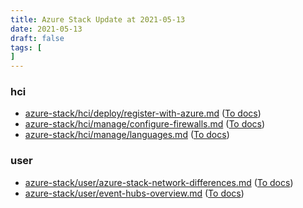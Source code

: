 ```yaml
---
title: Azure Stack Update at 2021-05-13
date: 2021-05-13
draft: false
tags: [
]
---
```


### hci
- [azure-stack/hci/deploy/register-with-azure.md](https://github.com/MicrosoftDocs/azure-stack-docs/compare/41d395c..f1d2403#diff-a3683a070950df904508f9b7a77e35a87a75980f569dc27728c36e0a34157016) ([To docs](https://docs.microsoft.com/en-us/azure-stack/hci/deploy/register-with-azure?WT.mc_id=AZ-MVP-5003408))
- [azure-stack/hci/manage/configure-firewalls.md](https://github.com/MicrosoftDocs/azure-stack-docs/compare/41d395c..f1d2403#diff-34cae2f9ac248e50cb04f33dedacf66f9eace4b5ba32908ad4b425de5785171f) ([To docs](https://docs.microsoft.com/en-us/azure-stack/hci/manage/configure-firewalls?WT.mc_id=AZ-MVP-5003408))
- [azure-stack/hci/manage/languages.md](https://github.com/MicrosoftDocs/azure-stack-docs/compare/41d395c..f1d2403#diff-4f2f55555e8ed8b249d0162a65e9499d156d2ef9dcf376ce644f473f1f1e27e6) ([To docs](https://docs.microsoft.com/en-us/azure-stack/hci/manage/languages?WT.mc_id=AZ-MVP-5003408))
    
### user
- [azure-stack/user/azure-stack-network-differences.md](https://github.com/MicrosoftDocs/azure-stack-docs/compare/41d395c..f1d2403#diff-b1283d2da47ca97a53e65b847372c59ccbdf27fdc4bb218024dbeeac4e62e857) ([To docs](https://docs.microsoft.com/en-us/azure-stack/user/azure-stack-network-differences?WT.mc_id=AZ-MVP-5003408))
- [azure-stack/user/event-hubs-overview.md](https://github.com/MicrosoftDocs/azure-stack-docs/compare/41d395c..f1d2403#diff-b537a76baab5186b3f16291f3ed69a6cb8171fecef0fac8d29c9784ceec15f8f) ([To docs](https://docs.microsoft.com/en-us/azure-stack/user/event-hubs-overview?WT.mc_id=AZ-MVP-5003408))
    
